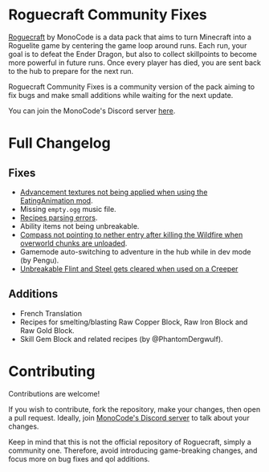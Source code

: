 
# Roguecraft Community Fixes
[Roguecraft](https://modrinth.com/datapack/rogue-craft) by MonoCode is a data pack that aims to turn Minecraft into a Roguelite game by centering the game loop around runs. Each run, your goal is to defeat the Ender Dragon, but also to collect skillpoints to become more powerful in future runs. Once every player has died, you are sent back to the hub to prepare for the next run.

Roguecraft Community Fixes is a community version of the pack aiming to fix bugs and make small additions while waiting for the next update.

You can join the MonoCode's Discord server [here](https://discord.gg/d5FxfTYUqQ).



# Full Changelog
## Fixes
- [Advancement textures not being applied when using the EatingAnimation mod](https://discord.com/channels/1114531442052059168/1256420376247013500).
- Missing `empty.ogg` music file.
- [Recipes parsing errors](https://discord.com/channels/1114531442052059168/1195827634941218826).
- Ability items not being unbreakable.
- [Compass not pointing to nether entry after killing the Wildfire when overworld chunks are unloaded](https://discord.com/channels/1114531442052059168/1257161216866910289).
- Gamemode auto-switching to adventure in the hub while in dev mode (by Pengu).
- [Unbreakable Flint and Steel gets cleared when used on a Creeper](https://discord.com/channels/1114531442052059168/1252575711663755375)
## Additions
- French Translation
- Recipes for smelting/blasting Raw Copper Block, Raw Iron Block and Raw Gold Block.
- Skill Gem Block and related recipes (by @PhantomDergwulf).

# Contributing
Contributions are welcome!

If you wish to contribute, fork the repository, make your changes, then open a pull request.
Ideally, join [MonoCode's Discord server](https://discord.gg/d5FxfTYUqQ) to talk about your changes.

Keep in mind that this is not the official repository of Roguecraft, simply a community one. Therefore, avoid introducing game-breaking changes, and focus more on bug fixes and qol additions.
